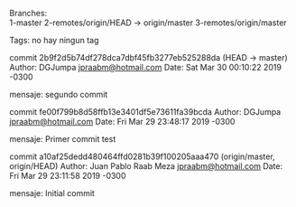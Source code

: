 Branches:  
1-master
2-remotes/origin/HEAD -> origin/master
3-remotes/origin/master

Tags: no hay ningun tag

commit 2b9f2d5b74df278dca7dbf45fb3277eb525288da (HEAD -> master)
Author: DGJumpa <jpraabm@hotmail.com>
Date:   Sat Mar 30 00:10:22 2019 -0300

 mensaje:   segundo commit

commit fe00f799b8d58ffb13e3401df5e73611fa39bcda
Author: DGJumpa <jpraabm@hotmail.com>
Date:   Fri Mar 29 23:48:17 2019 -0300

 mensaje:   Primer commit test

commit a10af25dedd480464ffd0281b39f100205aaa470 (origin/master, origin/HEAD)
Author: Juan Pablo Raab Meza <jpraabm@hotmail.com>
Date:   Fri Mar 29 23:11:58 2019 -0300

 mensaje:   Initial commit
